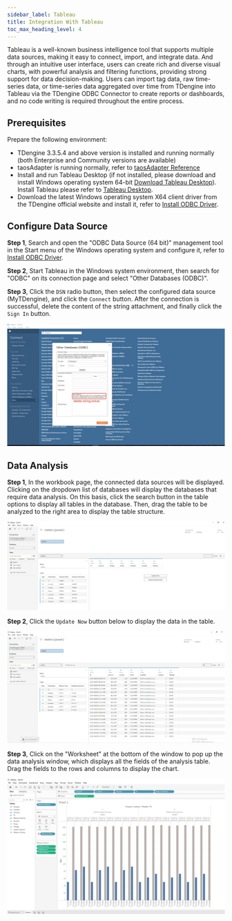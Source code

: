 ```yaml
---
sidebar_label: Tableau
title: Integration With Tableau
toc_max_heading_level: 4
---
```


Tableau is a well-known business intelligence tool that supports multiple data sources, making it easy to connect, import, and integrate data. And through an intuitive user interface, users can create rich and diverse visual charts, with powerful analysis and filtering functions, providing strong support for data decision-making. Users can import tag data, raw time-series data, or time-series data aggregated over time from TDengine into Tableau via the TDengine ODBC Connector to create reports or dashboards, and no code writing is required throughout the entire process.

## Prerequisites

Prepare the following environment:

- TDengine 3.3.5.4 and above version is installed and running normally (both Enterprise and Community versions are available)
- taosAdapter is running normally, refer to [taosAdapter Reference](../../../tdengine-reference/components/taosadapter/)
- Install and run Tableau Desktop (if not installed, please download and install Windows operating system 64-bit [Download Tableau Desktop](https://www.tableau.com/products/desktop/download)). Install Tableau please refer to [Tableau Desktop](https://www.tableau.com).
- Download the latest Windows operating system X64 client driver from the TDengine official website and install it, refer to [Install ODBC Driver](../../../tdengine-reference/client-libraries/odbc/#Installation).

## Configure Data Source

**Step 1**, Search and open the "ODBC Data Source (64 bit)" management tool in the Start menu of the Windows operating system and configure it, refer to [Install ODBC Driver](../../../tdengine-reference/client-libraries/odbc/#Installation).

**Step 2**, Start Tableau in the Windows system environment, then search for "ODBC" on its connection page and select "Other Databases (ODBC)".

**Step 3**, Click the `DSN` radio button, then select the configured data source (MyTDengine), and click the `Connect` button. After the connection is successful, delete the content of the string attachment, and finally click the `Sign In` button.  

![tableau-odbc](./tableau/tableau-odbc.jpg)

## Data Analysis

**Step 1**, In the workbook page, the connected data sources will be displayed. Clicking on the dropdown list of databases will display the databases that require data analysis. On this basis, click the search button in the table options to display all tables in the database. Then, drag the table to be analyzed to the right area to display the table structure.

![tableau-workbook](./tableau/tableau-table.jpg)

**Step 2**, Click the `Update Now` button below to display the data in the table.

![tableau-workbook](./tableau/tableau-data.jpg)

**Step 3**, Click on the "Worksheet" at the bottom of the window to pop up the data analysis window, which displays all the fields of the analysis table. Drag the fields to the rows and columns to display the chart.

![tableau-workbook](./tableau/tableau-analysis.jpg)

